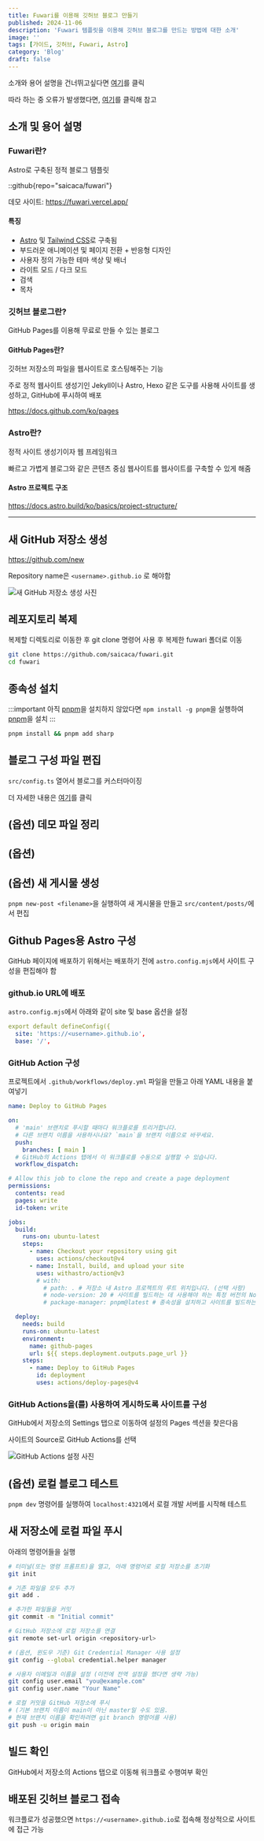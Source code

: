```yaml
---
title: Fuwari를 이용해 깃허브 블로그 만들기
published: 2024-11-06
description: 'Fuwari 템플릿을 이용해 깃허브 블로그를 만드는 방법에 대한 소개'
image: ''
tags: [가이드, 깃허브, Fuwari, Astro]
category: 'Blog'
draft: false 
---
```


소개와 용어 설명을 건너뛰고싶다면 [여기](#새-github-저장소-생성)를 클릭

따라 하는 중 오류가 발생했다면, [여기](/posts/blog/blog-problem/)를 클릭해 참고

## 소개 및 용어 설명

### Fuwari란?

Astro로 구축된 정적 블로그 템플릿

::github{repo="saicaca/fuwari"}

데모 사이트: https://fuwari.vercel.app/

#### 특징

- [Astro](https://astro.build) 및 [Tailwind CSS](https://tailwindcss.com)로 구축됨
- 부드러운 애니메이션 및 페이지 전환 + 반응형 디자인
- 사용자 정의 가능한 테마 색상 및 배너
- 라이트 모드 / 다크 모드
- 검색
- 목차

### 깃허브 블로그란?

GitHub Pages를 이용해 무료로 만들 수 있는 블로그

#### GitHub Pages란?

깃허브 저장소의 파일을 웹사이트로 호스팅해주는 기능

주로 정적 웹사이트 생성기인 Jekyll이나 Astro, Hexo 같은 도구를 사용해 사이트를 생성하고, GitHub에 푸시하여 배포

https://docs.github.com/ko/pages

### Astro란?

정적 사이트 생성기이자 웹 프레임워크

빠르고 가볍게 블로그와 같은 콘텐츠 중심 웹사이트를 웹사이트를 구축할 수 있게 해줌

#### Astro 프로젝트 구조

https://docs.astro.build/ko/basics/project-structure/

---

## 새 GitHub 저장소 생성

https://github.com/new

Repository name은 `<username>.github.io` 로 해야함

![새 GitHub 저장소 생성 사진](/assets/how-to-make-github-blog/2024-11-06%20134840.png)

## 레포지토리 복제

복제할 디렉토리로 이동한 후 git clone 명령어 사용 후 복제한 fuwari 폴더로 이동

```bash
git clone https://github.com/saicaca/fuwari.git
cd fuwari
```

## 종속성 설치

:::important
아직 [pnpm](https://pnpm.io)을 설치하지 않았다면 `npm install -g pnpm`을 실행하여 [pnpm](https://pnpm.io)을 설치
:::

```bash
pnpm install && pnpm add sharp
```

## 블로그 구성 파일 편집

`src/config.ts` 열어서 블로그를 커스터마이징

더 자세한 내용은 [여기](/posts/blog/blog-config/)를 클릭

## (옵션) 데모 파일 정리

## (옵션) 

## (옵션) 새 게시물 생성

`pnpm new-post <filename>`을 실행하여 새 게시물을 만들고 `src/content/posts/`에서 편집

## Github Pages용 Astro 구성

GitHub 페이지에 배포하기 위해서는 배포하기 전에 `astro.config.mjs`에서 사이트 구성을 편집해야 함

### github.io URL에 배포

`astro.config.mjs`에서 아래와 같이 site 및 base 옵션을 설정

```yml
export default defineConfig({
  site: 'https://<username>.github.io',
  base: '/',
```

### GitHub Action 구성

프로젝트에서 `.github/workflows/deploy.yml` 파일을 만들고 아래 YAML 내용을 붙여넣기

```yml
name: Deploy to GitHub Pages

on:
  # 'main' 브랜치로 푸시할 때마다 워크플로를 트리거합니다.
  # 다른 브랜치 이름을 사용하시나요? `main`을 브랜치 이름으로 바꾸세요.
  push:
    branches: [ main ]
  # GitHub의 Actions 탭에서 이 워크플로를 수동으로 실행할 수 있습니다.
  workflow_dispatch:

# Allow this job to clone the repo and create a page deployment
permissions:
  contents: read
  pages: write
  id-token: write

jobs:
  build:
    runs-on: ubuntu-latest
    steps:
      - name: Checkout your repository using git
        uses: actions/checkout@v4
      - name: Install, build, and upload your site
        uses: withastro/action@v3
        # with:
          # path: . # 저장소 내 Astro 프로젝트의 루트 위치입니다. (선택 사항)
          # node-version: 20 # 사이트를 빌드하는 데 사용해야 하는 특정 버전의 Node입니다. 기본값은 20입니다. (선택 사항)
          # package-manager: pnpm@latest # 종속성을 설치하고 사이트를 빌드하는 데 사용해야 하는 노드 패키지 관리자입니다. lockfile을 기반으로 자동으로 감지됩니다. (선택 사항)

  deploy:
    needs: build
    runs-on: ubuntu-latest
    environment:
      name: github-pages
      url: ${{ steps.deployment.outputs.page_url }}
    steps:
      - name: Deploy to GitHub Pages
        id: deployment
        uses: actions/deploy-pages@v4
```

### GitHub Actions을(를) 사용하여 게시하도록 사이트를 구성

GitHub에서 저장소의 Settings 탭으로 이동하여 설정의 Pages 섹션을 찾은다음

사이트의 Source로 GitHub Actions를 선택

![GitHub Actions 설정 사진](/assets/how-to-make-github-blog/2024-11-06%20134008.png)

## (옵션) 로컬 블로그 테스트

`pnpm dev` 명령어를 실행하여 `localhost:4321`에서 로컬 개발 서버를 시작해 테스트

## 새 저장소에 로컬 파일 푸시

아래의 명령어들을 실행

```bash
# 터미널(또는 명령 프롬프트)을 열고, 아래 명령어로 로컬 저장소를 초기화
git init

# 기존 파일을 모두 추가
git add .

# 추가한 파일들을 커밋
git commit -m "Initial commit"

# GitHub 저장소에 로컬 저장소를 연결
git remote set-url origin <repository-url>

# (옵션, 윈도우 기준) Git Credential Manager 사용 설정
git config --global credential.helper manager

# 사용자 이메일과 이름을 설정 (이전에 전역 설정을 했다면 생략 가능)
git config user.email "you@example.com"
git config user.name "Your Name"

# 로컬 커밋을 GitHub 저장소에 푸시
# (기본 브랜치 이름이 main이 아닌 master일 수도 있음. 
# 현재 브랜치 이름을 확인하려면 git branch 명령어를 사용)
git push -u origin main
```

## 빌드 확인

GitHub에서 저장소의 Actions 탭으로 이동해 워크플로 수행여부 확인

## 배포된 깃허브 블로그 접속

워크플로가 성공했으면 `https://<username>.github.io`로 접속해 정상적으로 사이트에 접근 가능

